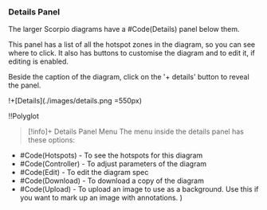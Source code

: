 ### Details Panel

The larger Scorpio diagrams have a #Code(Details) panel below them.

This panel has a list of all the hotspot zones in the diagram, so you can see where to click.  It also has buttons to customise the diagram and to edit it, if editing is enabled.

Beside the caption of the diagram, click on the '+ details' button to reveal the panel.  

!+[Details](./images/details.png =550px)

!!Polyglot

> [!info]+ Details Panel Menu
The menu inside the details panel has these options:
* #Code(Hotspots) - To see the hotspots for this diagram
* #Code(Controller) - To adjust parameters of the diagram
* #Code(Edit) - To edit the diagram spec
* #Code(Download) - To download a copy of the diagram
* #Code(Upload) - To upload an image to use as a background.  Use this if you want to mark up an image with annotations.
)

